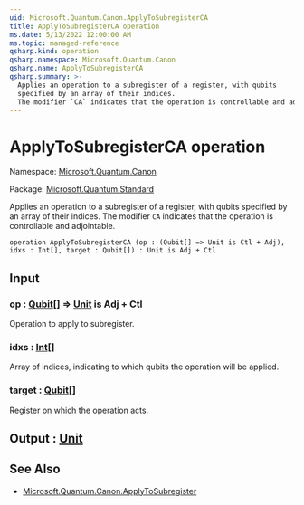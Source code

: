 ```yaml
---
uid: Microsoft.Quantum.Canon.ApplyToSubregisterCA
title: ApplyToSubregisterCA operation
ms.date: 5/13/2022 12:00:00 AM
ms.topic: managed-reference
qsharp.kind: operation
qsharp.namespace: Microsoft.Quantum.Canon
qsharp.name: ApplyToSubregisterCA
qsharp.summary: >-
  Applies an operation to a subregister of a register, with qubits
  specified by an array of their indices.
  The modifier `CA` indicates that the operation is controllable and adjointable.
---
```


# ApplyToSubregisterCA operation

Namespace: [Microsoft.Quantum.Canon](xref:Microsoft.Quantum.Canon)

Package: [Microsoft.Quantum.Standard](https://nuget.org/packages/Microsoft.Quantum.Standard)


Applies an operation to a subregister of a register, with qubitsspecified by an array of their indices.The modifier `CA` indicates that the operation is controllable and adjointable.

```qsharp
operation ApplyToSubregisterCA (op : (Qubit[] => Unit is Ctl + Adj), idxs : Int[], target : Qubit[]) : Unit is Adj + Ctl
```


## Input

### op : [Qubit](xref:microsoft.quantum.qsharp.valueliterals#qubit-literals)[] => [Unit](xref:microsoft.quantum.qsharp.valueliterals#unit-literal)  is Adj + Ctl

Operation to apply to subregister.


### idxs : [Int](xref:microsoft.quantum.qsharp.valueliterals#int-literals)[]

Array of indices, indicating to which qubits the operation will be applied.


### target : [Qubit](xref:microsoft.quantum.qsharp.valueliterals#qubit-literals)[]

Register on which the operation acts.



## Output : [Unit](xref:microsoft.quantum.qsharp.valueliterals#unit-literal)



## See Also

- [Microsoft.Quantum.Canon.ApplyToSubregister](xref:Microsoft.Quantum.Canon.ApplyToSubregister)